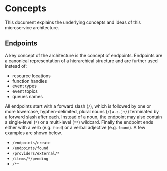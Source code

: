 # Concepts

This document explains the underlying concepts and ideas of this microservice architecture.

## Endpoints

A key concept of the architecture is the concept of endpoints. Endpoints are a canonical representation of a hierarchical structure and are further used instead of:

- resource locations
- function handles
- event types
- event topics
- queues names

All endpoints start with a forward slash (`/`), which is followed by one or more lowercase, hyphen-delimited, plural nouns (`/[a-z-]+/`) terminated by a forward slash after each. Instead of a noun, the endpoint may also contain a single-level (`*`) or a multi-level (`**`) wildcard. Finally the endpoint ends either with a verb (e.g. `find`) or a verbal adjective (e.g. `found`). A few examples are shown below.

- `/endpoints/create`
- `/endpoints/found`
- `/providers/external/*`
- `/items/*/pending`
- `/**`
